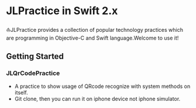 # JLPractice in Swift 2.x
⛵️JLPractice provides a collection of popular technology practices which are programming in Objective-C and Swift language.Welcome to use it!

Getting Started
---------------
### JLQrCodePractice
- A practice to show usage of QRcode recognize with system methods on itself.
- Git clone, then you can run it on iphone device not iphone simulator.
